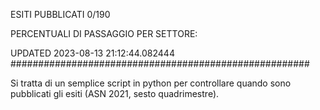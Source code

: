 ESITI PUBBLICATI 0/190 

PERCENTUALI DI PASSAGGIO PER SETTORE:

UPDATED 2023-08-13 21:12:44.082444
###################################################### 

Si tratta di un semplice script in python per controllare quando sono pubblicati gli esiti (ASN 2021, sesto quadrimestre).

